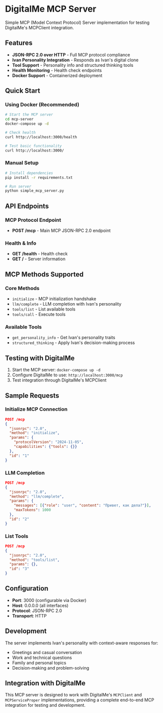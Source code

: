 # DigitalMe MCP Server

Simple MCP (Model Context Protocol) Server implementation for testing DigitalMe's MCPClient integration.

## Features

- **JSON-RPC 2.0 over HTTP** - Full MCP protocol compliance
- **Ivan Personality Integration** - Responds as Ivan's digital clone
- **Tool Support** - Personality info and structured thinking tools
- **Health Monitoring** - Health check endpoints
- **Docker Support** - Containerized deployment

## Quick Start

### Using Docker (Recommended)

```bash
# Start the MCP server
cd mcp-server
docker-compose up -d

# Check health
curl http://localhost:3000/health

# Test basic functionality
curl http://localhost:3000/
```

### Manual Setup

```bash
# Install dependencies
pip install -r requirements.txt

# Run server
python simple_mcp_server.py
```

## API Endpoints

### MCP Protocol Endpoint
- **POST /mcp** - Main MCP JSON-RPC 2.0 endpoint

### Health & Info
- **GET /health** - Health check
- **GET /** - Server information

## MCP Methods Supported

### Core Methods
- `initialize` - MCP initialization handshake
- `llm/complete` - LLM completion with Ivan's personality
- `tools/list` - List available tools
- `tools/call` - Execute tools

### Available Tools
- `get_personality_info` - Get Ivan's personality traits
- `structured_thinking` - Apply Ivan's decision-making process

## Testing with DigitalMe

1. Start the MCP server: `docker-compose up -d`
2. Configure DigitalMe to use: `http://localhost:3000/mcp`
3. Test integration through DigitalMe's MCPClient

## Sample Requests

### Initialize MCP Connection
```json
POST /mcp
{
  "jsonrpc": "2.0",
  "method": "initialize",
  "params": {
    "protocolVersion": "2024-11-05",
    "capabilities": {"tools": {}}
  },
  "id": "1"
}
```

### LLM Completion
```json
POST /mcp
{
  "jsonrpc": "2.0", 
  "method": "llm/complete",
  "params": {
    "messages": [{"role": "user", "content": "Привет, как дела?"}],
    "maxTokens": 1000
  },
  "id": "2"
}
```

### List Tools
```json
POST /mcp
{
  "jsonrpc": "2.0",
  "method": "tools/list", 
  "params": {},
  "id": "3"
}
```

## Configuration

- **Port**: 3000 (configurable via Docker)
- **Host**: 0.0.0.0 (all interfaces)
- **Protocol**: JSON-RPC 2.0
- **Transport**: HTTP

## Development

The server implements Ivan's personality with context-aware responses for:
- Greetings and casual conversation
- Work and technical questions  
- Family and personal topics
- Decision-making and problem-solving

## Integration with DigitalMe

This MCP server is designed to work with DigitalMe's `MCPClient` and `MCPServiceProper` implementations, providing a complete end-to-end MCP integration for testing and development.